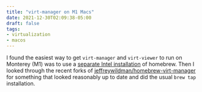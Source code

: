 ```yaml
---
title: "virt-manager on M1 Macs"
date: 2021-12-30T02:09:38-05:00
draft: false
tags:
- virtualization
- macos
---
```

I found the easiest way to get `virt-manager` and `virt-viewer` to run on Monterey (M1) was to use a [separate Intel installation](https://stackoverflow.com/a/68443301/12217062) of homebrew. Then I looked through the recent forks of [jeffreywildman/homebrew-virt-manager](https://github.com/jeffreywildman/homebrew-virt-manager) for something that looked reasonably up to date and did the usual `brew tap` installation.
